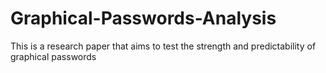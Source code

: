 # Graphical-Passwords-Analysis
This is a research paper that aims to test the strength and predictability of graphical passwords
